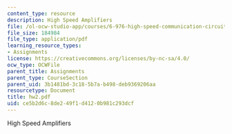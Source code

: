 ```yaml
---
content_type: resource
description: High Speed Amplifiers
file: /ol-ocw-studio-app/courses/6-976-high-speed-communication-circuits-and-systems-spring-2003/ce5b2d6c8de249f1d4120b981c293dcf_hw2.pdf
file_size: 184984
file_type: application/pdf
learning_resource_types:
- Assignments
license: https://creativecommons.org/licenses/by-nc-sa/4.0/
ocw_type: OCWFile
parent_title: Assignments
parent_type: CourseSection
parent_uid: 3b1481bd-3c18-5b7a-b498-deb9369206aa
resourcetype: Document
title: hw2.pdf
uid: ce5b2d6c-8de2-49f1-d412-0b981c293dcf
---
```

High Speed Amplifiers